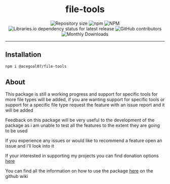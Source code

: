 <h1 align="center">file-tools</h1>
<div align="center">
   <img alt="Repository size" src="https://img.shields.io/github/repo-size/acegoal07/file-tools">
   <img alt="npm" src="https://img.shields.io/npm/v/@acegoal07/file-tools/latest">
   <img alt="NPM" src="https://img.shields.io/npm/l/@acegoal07/file-tools">
   <img alt="Libraries.io dependency status for latest release" src="https://img.shields.io/github/issues-raw/acegoal07/file-tools">
   <img alt="GitHub contributors" src="https://img.shields.io/github/contributors/acegoal07/file-tools">
   <img alt="Monthly Downloads" src="https://img.shields.io/npm/dm/@acegoal07/file-tools">
</div>

---

## Installation
```sh
npm i @acegoal07/file-tools
```

## About
This package is still a working progress and support for specific tools for more file types will be added, if you are wanting support for specific tools or support for a specific file type request the feature with an issue report and it will be added

Feedback on this package will be very useful to the development of the package as i am unable to test all the features to the extent they are going to be used

If you experience any issues or would like to recommend a feature open an issue and i'll look into it

If your interested in supporting my projects you can find donation options <a href="https://acegoal07.dev/donate">here</a>

You can find all the information on how to use the package <a href="https://github.com/acegoal07/file-tools/wiki">here</a> on the github wiki